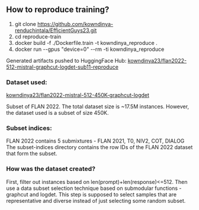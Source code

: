 How to reproduce training?
--------------------------

1. git clone https://github.com/kowndinya-renduchintala/EfficientGuys23.git
2. cd reproduce-train
3. docker build -f ./Dockerfile.train -t kowndinya_reproduce .
4. docker run --gpus "device=0" --rm -ti kowndinya_reproduce

Generated artifacts pushed to HuggingFace Hub: [kowndinya23/flan2022-512-mistral-graphcut-logdet-sub11-reproduce](https://huggingface.co/kowndinya23/flan2022-512-mistral-graphcut-logdet-sub11-reproduce/tree/main)

### Dataset used: 
[kowndinya23/flan2022-mistral-512-450K-graphcut-logdet](https://huggingface.co/datasets/kowndinya23/flan2022-mistral-512-450K-graphcut-logdet)

Subset of FLAN 2022. The total dataset size is ~17.5M instances. However, the dataset used is a subset of size 450K.

### Subset indices:
FLAN 2022 contains 5 submixtures - FLAN 2021, T0, NIV2, COT, DIALOG
The subset-indices directory contains the row IDs of the FLAN 2022 dataset that form the subset.

### How was the dataset created?
First, filter out instances based on len(prompt)+len(response)<=512.
Then use a data subset selection technique based on submodular functions -  graphcut and logdet.
This step is supposed to select samples that are representative and diverse instead of just selecting some random subset.
